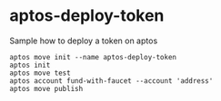 # aptos-deploy-token

Sample how to deploy a token on aptos

```
aptos move init --name aptos-deploy-token
aptos init
aptos move test
aptos account fund-with-faucet --account 'address'
aptos move publish
```
